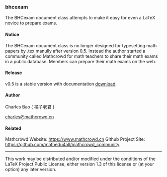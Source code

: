### bhcexam
The BHCexam document class attempts to make it easy for even a LaTeX novice to prepare exams.

#### Notice

The BHCexam document class is no longer designed for typesetting math papers by .tex manully after version 0.5. Instead the author started a community  called Mathcrowd for math teachers to share their math exams in a public database. Members can prepare their math exams on the web.

#### Release

v0.5 is a stable version with documentation [download](https://github.com/mathedu4all/bhcexam/releases/download/v0.5/bhcexam.zip).

#### Author

Charles Bao ( 橘子老君 )

charles@mathcrowd.cn

#### Related

Mathcrowd Website: https://www.mathcrowd.cn
Github Project Site: https://github.com/mathedu4all/mathcrowd_community

------

This work may be distributed and/or modified under the conditions of
the LaTeX Project Public License, either version 1.3 of this license
or (at your option) any later version.

